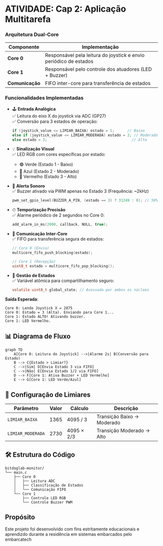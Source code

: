 
# ATIVIDADE: Cap 2: Aplicação Multitarefa

### **Arquitetura Dual-Core**
| Componente          | Implementação                                                                               |
|----------------------|---------------------------------------------------------------------------------------------|
| **Core 0**           | Responsável pela leitura do joystick e envio periódico de estados                           |
| **Core 1**           | Responsável pelo controle dos atuadores (LED + Buzzer)                                      |
| **Comunicação**      | FIFO inter-core para transferência de estados                                               |

### **Funcionalidades Implementadas**
- 🕹 **Entrada Analógica**  
  ✅ Leitura do eixo X do joystick via ADC (GP27)  
  ✅ Conversão para 3 estados de operação:
  ```c
  if (joystick_value <= LIMIAR_BAIXA) estado = 1;      // Baixo
  else if (joystick_value <= LIMIAR_MODERADA) estado = 2; // Moderado
  else estado = 3;                                       // Alto
  ```

- 💡 **Sinalização Visual**  
  ✅ LED RGB com cores específicas por estado:  
  - 🟢 Verde (Estado 1 - Baixo)  
  - 🔵 Azul (Estado 2 - Moderado)  
  - 🔴 Vermelho (Estado 3 - Alto)  

- 🚨 **Alerta Sonoro**  
  ✅ Buzzer ativado via PWM apenas no Estado 3 (Frequência: ~2kHz)  
  ```c
  pwm_set_gpio_level(BUZZER_A_PIN, (estado == 3) ? 31249 : 0); // 50% duty cycle
  ```

- ⏱ **Temporização Precisão**  
  ✅ Alarme periódico de 2 segundos no Core 0:  
  ```c
  add_alarm_in_ms(2000, callback, NULL, true);
  ```

- 🔄 **Comunicação Inter-Core**  
  ✅ FIFO para transferência segura de estados:  
  ```c
  // Core 0 (Envio)
  multicore_fifo_push_blocking(estado);
  
  // Core 1 (Recepção)
  uint8_t estado = multicore_fifo_pop_blocking();
  ```

- 🧮 **Gestão de Estados**  
  ✅ Variável atômica para compartilhamento seguro:  
  ```c
  volatile uint8_t global_state; // Acessada por ambos os núcleos
  ```

**Saída Esperada**:
```
Core 0: Lendo Joystick X = 2875
Core 0: Estado = 3 (Alta). Enviando para Core 1...
Core 1: Estado ALTO! Ativando buzzer.
Core 1: LED Vermelho.
```

## 📊 Diagrama de Fluxo
```mermaid
graph TD
    A[Core 0: Leitura do Joystick] -->|Alarme 2s| B(Conversão para Estado)
    B --> C{Estado > Limiar?}
    C -->|Sim| D[Envia Estado 3 via FIFO]
    C -->|Não| E[Envia Estado 1/2 via FIFO]
    D --> F[Core 1: Ativa Buzzer + LED Vermelho]
    E --> G[Core 1: LED Verde/Azul]
```

## 🔧 Configuração de Limiares
| Parâmetro            | Valor   | Cálculo          | Descrição                     |
|----------------------|---------|------------------|-------------------------------|
| `LIMIAR_BAIXA`       | 1365    | 4095 / 3         | Transição Baixo → Moderado    |
| `LIMIAR_MODERADA`    | 2730    | 4095 × 2/3       | Transição Moderado → Alto     |

## 🛠 Estrutura do Código
```plaintext
bitdoglab-monitor/
└── main.c
    ├── Core 0
    │   ├── Leitura ADC
    │   ├── Classificação de Estados
    │   └── Comunicação FIFO
    └── Core 1
        ├── Controle LED RGB
        └── Controle Buzzer PWM
```
## Propósito

Este projeto foi desenvolvido com fins estritamente educacionais e aprendizdo durante a residência em sistemas embarcados pelo embarcatech

